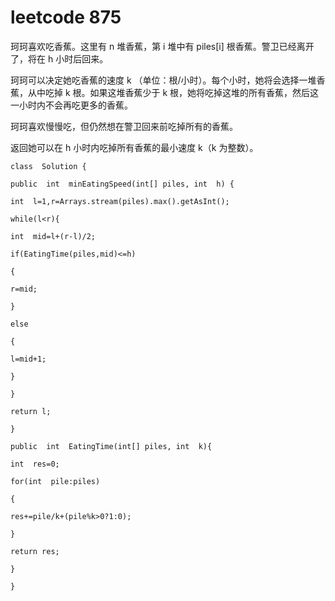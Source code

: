 ﻿# leetcode 875
珂珂喜欢吃香蕉。这里有 n 堆香蕉，第 i 堆中有 piles[i] 根香蕉。警卫已经离开了，将在 h 小时后回来。

珂珂可以决定她吃香蕉的速度 k （单位：根/小时）。每个小时，她将会选择一堆香蕉，从中吃掉 k 根。如果这堆香蕉少于 k 根，她将吃掉这堆的所有香蕉，然后这一小时内不会再吃更多的香蕉。  

珂珂喜欢慢慢吃，但仍然想在警卫回来前吃掉所有的香蕉。

返回她可以在 h 小时内吃掉所有香蕉的最小速度 k（k 为整数）。
```
class  Solution {

public  int  minEatingSpeed(int[] piles, int  h) {

int  l=1,r=Arrays.stream(piles).max().getAsInt();

while(l<r){

int  mid=l+(r-l)/2;

if(EatingTime(piles,mid)<=h)

{

r=mid;

}

else

{

l=mid+1;

}

}

return l;

}

public  int  EatingTime(int[] piles, int  k){

int  res=0;

for(int  pile:piles)

{

res+=pile/k+(pile%k>0?1:0);

}

return res;

}

}
```

